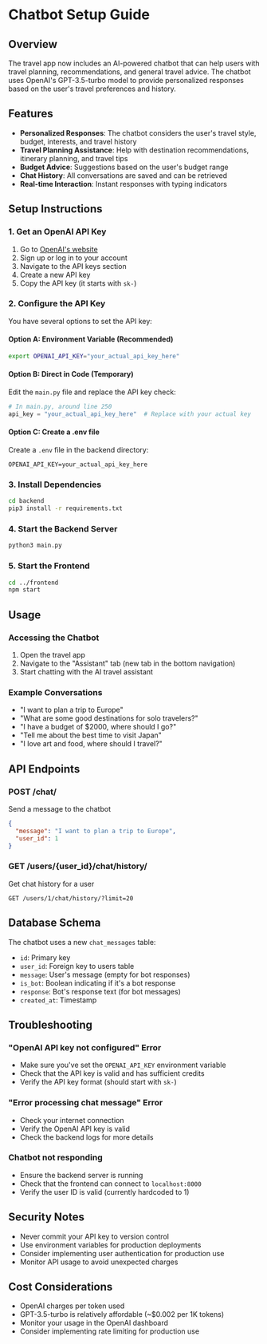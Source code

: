 # Chatbot Setup Guide

## Overview
The travel app now includes an AI-powered chatbot that can help users with travel planning, recommendations, and general travel advice. The chatbot uses OpenAI's GPT-3.5-turbo model to provide personalized responses based on the user's travel preferences and history.

## Features
- **Personalized Responses**: The chatbot considers the user's travel style, budget, interests, and travel history
- **Travel Planning Assistance**: Help with destination recommendations, itinerary planning, and travel tips
- **Budget Advice**: Suggestions based on the user's budget range
- **Chat History**: All conversations are saved and can be retrieved
- **Real-time Interaction**: Instant responses with typing indicators

## Setup Instructions

### 1. Get an OpenAI API Key
1. Go to [OpenAI's website](https://platform.openai.com/)
2. Sign up or log in to your account
3. Navigate to the API keys section
4. Create a new API key
5. Copy the API key (it starts with `sk-`)

### 2. Configure the API Key
You have several options to set the API key:

#### Option A: Environment Variable (Recommended)
```bash
export OPENAI_API_KEY="your_actual_api_key_here"
```

#### Option B: Direct in Code (Temporary)
Edit the `main.py` file and replace the API key check:
```python
# In main.py, around line 250
api_key = "your_actual_api_key_here"  # Replace with your actual key
```

#### Option C: Create a .env file
Create a `.env` file in the backend directory:
```
OPENAI_API_KEY=your_actual_api_key_here
```

### 3. Install Dependencies
```bash
cd backend
pip3 install -r requirements.txt
```

### 4. Start the Backend Server
```bash
python3 main.py
```

### 5. Start the Frontend
```bash
cd ../frontend
npm start
```

## Usage

### Accessing the Chatbot
1. Open the travel app
2. Navigate to the "Assistant" tab (new tab in the bottom navigation)
3. Start chatting with the AI travel assistant

### Example Conversations
- "I want to plan a trip to Europe"
- "What are some good destinations for solo travelers?"
- "I have a budget of $2000, where should I go?"
- "Tell me about the best time to visit Japan"
- "I love art and food, where should I travel?"

## API Endpoints

### POST /chat/
Send a message to the chatbot
```json
{
  "message": "I want to plan a trip to Europe",
  "user_id": 1
}
```

### GET /users/{user_id}/chat/history/
Get chat history for a user
```
GET /users/1/chat/history/?limit=20
```

## Database Schema

The chatbot uses a new `chat_messages` table:
- `id`: Primary key
- `user_id`: Foreign key to users table
- `message`: User's message (empty for bot responses)
- `is_bot`: Boolean indicating if it's a bot response
- `response`: Bot's response text (for bot messages)
- `created_at`: Timestamp

## Troubleshooting

### "OpenAI API key not configured" Error
- Make sure you've set the `OPENAI_API_KEY` environment variable
- Check that the API key is valid and has sufficient credits
- Verify the API key format (should start with `sk-`)

### "Error processing chat message" Error
- Check your internet connection
- Verify the OpenAI API key is valid
- Check the backend logs for more details

### Chatbot not responding
- Ensure the backend server is running
- Check that the frontend can connect to `localhost:8000`
- Verify the user ID is valid (currently hardcoded to 1)

## Security Notes
- Never commit your API key to version control
- Use environment variables for production deployments
- Consider implementing user authentication for production use
- Monitor API usage to avoid unexpected charges

## Cost Considerations
- OpenAI charges per token used
- GPT-3.5-turbo is relatively affordable (~$0.002 per 1K tokens)
- Monitor your usage in the OpenAI dashboard
- Consider implementing rate limiting for production use 